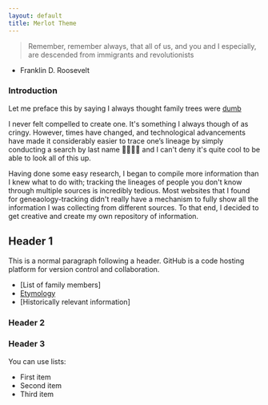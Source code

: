 ```yaml
---
layout: default
title: Merlot Theme
---
```

> Remember, remember always, that all of us, and you and I especially, are descended from immigrants and revolutionists

- Franklin D. Roosevelt 

### Introduction

Let me preface this by saying I always thought family trees were <ins>dumb</ins> 

I never felt compelled to create one. It's something I always though of as cringy. However, times have changed, and technological advancements have made it considerably easier to trace one’s lineage by simply conducting a search by last name 🔎🕵🏻‍♂️ and I can't deny it's quite cool to be able to look all of this up.

Having done some easy research, I began to compile more information than I knew what to do with; tracking the lineages of people you don't know through multiple sources is incredibly tedious. Most websites that I found for geneaology-tracking didn't really have a mechanism to fully show all the information I was collecting from different sources. To that end, I decided to get creative and create my own repository of information.

## Header 1

This is a normal paragraph following a header. GitHub is a code hosting platform for version control and collaboration.

*   [List of family members]
*   [Etymology](Historial.md)
*   [Historically relevant information]




### Header 2


### Header 3

You can use lists:

- First item
- Second item
- Third item
